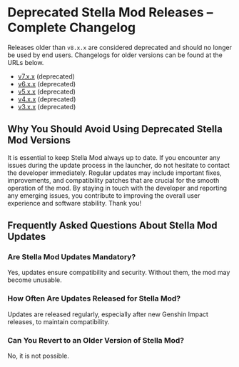 [//]: # (Title: Deprecated Stella Mod Releases - Access Older Changelogs)
[//]: # (Description: Explore deprecated Stella Mod releases, including changelogs for versions v7.x.x to v3.x.x. Learn the importance of keeping your mod updated and troubleshooting tips.)
[//]: # (Tags: Stella Mod, Deprecated Releases, Genshin Impact Mod, Mod Changelogs, Stella Updates, Modding Guide)
[//]: # (Canonical: /genshin-stella-mod/docs?page=deprecated-releases)
[//]: # (Contributors: Sefinek)

# Deprecated Stella Mod Releases – Complete Changelog <!-- {#deprecated-releases} -->
Releases older than `v8.x.x` are considered deprecated and should no longer be used by end users. Changelogs for older versions can be found at the URLs below.

- [v7.x.x](https://sefinek.net/genshin-stella-mod/docs?page=changelog_v7) (deprecated)
- [v6.x.x](https://sefinek.net/genshin-stella-mod/docs?page=changelog_v6) (deprecated)
- [v5.x.x](https://sefinek.net/genshin-stella-mod/docs?page=changelog_v5) (deprecated)
- [v4.x.x](https://sefinek.net/genshin-stella-mod/docs?page=changelog_v4) (deprecated)
- [v3.x.x](https://sefinek.net/genshin-stella-mod/docs?page=changelog_v3) (deprecated)

## Why You Should Avoid Using Deprecated Stella Mod Versions <!-- {#why-you-should-avoid-using-deperacted-sm-versions} -->
It is essential to keep Stella Mod always up to date. If you encounter any issues during the update process in the launcher, do not hesitate to contact the developer immediately.
Regular updates may include important fixes, improvements, and compatibility patches that are crucial for the smooth operation of the mod.
By staying in touch with the developer and reporting any emerging issues, you contribute to improving the overall user experience and software stability. Thank you!

## Frequently Asked Questions About Stella Mod Updates <!-- {#frequently-asked-questions-about-stella-mod-updates} -->
### Are Stella Mod Updates Mandatory?
Yes, updates ensure compatibility and security. Without them, the mod may become unusable.

### How Often Are Updates Released for Stella Mod? <!-- {#how-often-are-updated-released-for-sm} -->
Updates are released regularly, especially after new Genshin Impact releases, to maintain compatibility.

### Can You Revert to an Older Version of Stella Mod? <!-- {#can-you-revert-to-an-older-version-of-sm} -->
No, it is not possible.